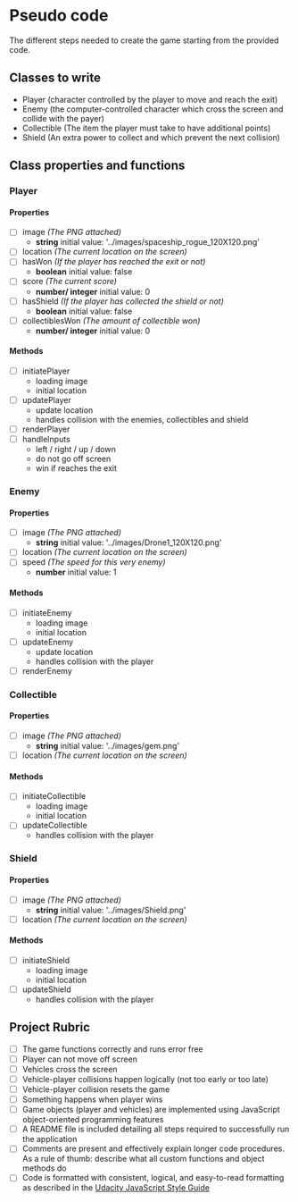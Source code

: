 # Pseudo code

The different steps needed to create the game starting from the provided code.

## Classes to write

- Player (character controlled by the player to move and reach the exit)
- Enemy (the computer-controlled character which cross the screen and collide with the payer)
- Collectible (The item the player must take to have additional points)
- Shield (An extra power to collect and which prevent the next collision)

## Class properties and functions

### Player

#### Properties
- [ ] image _(The PNG attached)_
    - **string** initial value: '../images/spaceship_rogue_120X120.png'
- [ ] location _(The current location on the screen)_
- [ ] hasWon _(If the player has reached the exit or not)_
    - **boolean** initial value: false
- [ ] score _(The current score)_
    - **number/ integer** initial value: 0
- [ ] hasShield _(If the player has collected the shield or not)_
    - **boolean** initial value: false
- [ ] collectiblesWon _(The amount of collectible won)_
    - **number/ integer** initial value: 0

#### Methods

- [ ] initiatePlayer
    - loading image
    - initial location
- [ ] updatePlayer
    - update location
    - handles collision with the enemies, collectibles and shield
- [ ] renderPlayer
- [ ] handleInputs
    - left / right / up / down
    - do not go off screen
    - win if reaches the exit

### Enemy

#### Properties
- [ ] image _(The PNG attached)_
    - **string** initial value: '../images/Drone1_120X120.png'
- [ ] location _(The current location on the screen)_
- [ ] speed _(The speed for this very enemy)_
    - **number** initial value: 1

#### Methods
- [ ] initiateEnemy
    - loading image
    - initial location
- [ ] updateEnemy
    - update location
    - handles collision with the player
- [ ] renderEnemy

### Collectible

#### Properties
- [ ] image _(The PNG attached)_
    - **string** initial value: '../images/gem.png'
- [ ] location _(The current location on the screen)_

#### Methods
- [ ] initiateCollectible
    - loading image
    - initial location
- [ ] updateCollectible
    - handles collision with the player

### Shield

#### Properties
- [ ] image _(The PNG attached)_
    - **string** initial value: '../images/Shield.png'
- [ ] location _(The current location on the screen)_

#### Methods
- [ ] initiateShield
    - loading image
    - initial location
- [ ] updateShield
    - handles collision with the player

## Project Rubric
- [ ] The game functions correctly and runs error free
- [ ] Player can not move off screen
- [ ] Vehicles cross the screen
- [ ] Vehicle-player collisions happen logically (not too early or too late)
- [ ] Vehicle-player collision resets the game
- [ ] Something happens when player wins
- [ ] Game objects (player and vehicles) are implemented using JavaScript object-oriented programming features
- [ ] A README file is included detailing all steps required to successfully run the application
- [ ] Comments are present and effectively explain longer code procedures. As a rule of thumb: describe what all custom functions and object methods do
- [ ] Code is formatted with consistent, logical, and easy-to-read formatting as described in the [Udacity JavaScript Style Guide](http://udacity.github.io/frontend-nanodegree-styleguide/javascript.html)
